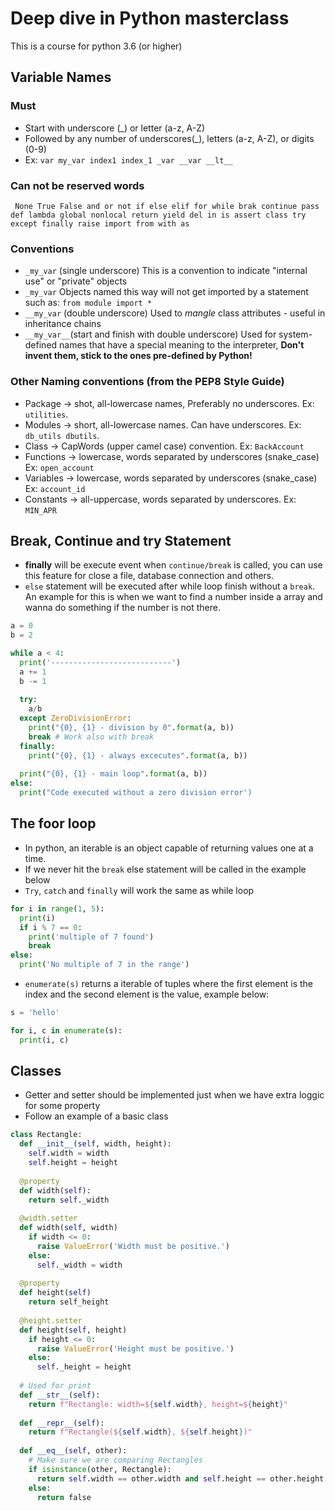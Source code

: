 # Deep dive in Python masterclass
This is a course for python 3.6 (or higher)
## Variable Names
### Must
- Start with underscore (_) or letter (a-z, A-Z)
- Followed by any number of underscores(_), letters (a-z, A-Z), or digits (0-9)
- Ex: `var my_var index1 index_1 _var __var __lt__`
### Can not be reserved words
` None True False and or not if else elif for while brak continue pass def lambda global nonlocal return yield del in is assert class try except finally raise import from with as`
### Conventions
- `_my_var` (single underscore) This is a convention to indicate "internal use" or "private" objects
- `_my_var` Objects named this way will not get imported by a statement such as: `from module import *`
- `__my_var` (double underscore) Used to *mangle* class attributes - useful in inheritance chains
- `__my_var__`(start and finish with double underscore) Used for system-defined names that have a special meaning to the interpreter, **Don't invent them, stick to the ones pre-defined by Python!**
### Other Naming conventions (from the PEP8 Style Guide)
- Package -> shot, all-lowercase names, Preferably no underscores. Ex: `utilities`.
- Modules -> short, all-lowercase names. Can have underscores. Ex: `db_utils dbutils`.
- Class -> CapWords (upper camel case) convention. Ex: `BackAccount`
- Functions -> lowercase, words separated by underscores (snake_case) Ex: `open_account` 
- Variables -> lowercase, words separated by underscores (snake_case) Ex: `account_id`
- Constants -> all-uppercase, words separated by underscores. Ex: `MIN_APR`

## Break, Continue and try Statement 

- **finally** will be execute event when `continue/break` is called, you can use this feature for close a file, database connection and others. 
- `else` statement will be executed after while loop finish without a `break`. An example for this is when we want to find a number inside a array and wanna do something if the number is not there.

``` python
a = 0
b = 2

while a < 4:
  print('---------------------------')
  a += 1
  b -= 1
  
  try:
    a/b
  except ZeroDivisionError:
    print("{0}, {1} - division by 0".format(a, b))
    break # Work also with break
  finally:
    print("{0}, {1} - always excecutes".format(a, b))
  
  print("{0}, {1} - main loop".format(a, b))
else:
  print("Code executed without a zero division error')
```

## The foor loop
- In python, an iterable is an object capable of returning values one at a time.
- If we never hit the `break` else statement will be called in the example below
- `Try`, `catch` and `finally` will work the same as while loop
``` python
for i in range(1, 5):
  print(i)
  if i % 7 == 0:
    print('multiple of 7 found')
    break
else:
  print('No multiple of 7 in the range')
```
- `enumerate(s)` returns a iterable of tuples where the first element is the index and the second element is the value, example below:
``` python
s = 'hello'

for i, c in enumerate(s):
  print(i, c)
```

## Classes
- Getter and setter should be implemented just when we have extra loggic for some property
- Follow an example of a basic class
``` python
class Rectangle:
  def __init__(self, width, height):
    self.width = width
    self.height = height
  
  @property
  def width(self):
    return self._width
  
  @width.setter
  def width(self, width)
    if width <= 0:
      raise ValueError('Width must be positive.')
    else:
      self._width = width
  
  @property
  def height(self)
    return self_height
  
  @height.setter
  def height(self, height)
    if height <= 0:
      raise ValueError('Height must be positive.')
    else:
      self._height = height
  
  # Used for print
  def __str__(self):
    return f"Rectangle: width=${self.width}, height=${height}"
  
  def __repr__(self):
    return f"Rectangle(${self.width}, ${self.height})"
   
  def __eq__(self, other):
    # Make sure we are comparing Rectangles
    if isinstance(other, Rectangle):
      return self.width == other.width and self.height == other.height
    else:
      return false    
```

